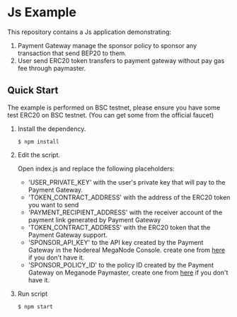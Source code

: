 # Js Example 
This repository contains a Js application demonstrating:
1. Payment Gateway manage the sponsor policy to sponsor any transaction that send BEP20 to them.
2. User send ERC20 token transfers to payment gateway without pay gas fee through paymaster.

## Quick Start

The example is performed on BSC testnet, please ensure you have some test ERC20 on BSC testnet. (You can get some 
from the official faucet)

1. Install the dependency.
    ```shell
    $ npm install
    ```

2. Edit the script.
   
    Open index.js and replace the following placeholders:
   - 'USER_PRIVATE_KEY' with the user's private key that will pay to the Payment Gateway.
   - 'TOKEN_CONTRACT_ADDRESS' with the address of the ERC20 token you want to send
   - 'PAYMENT_RECIPIENT_ADDRESS' with the receiver account of the payment link generated by Payment Gateway
   - 'TOKEN_CONTRACT_ADDRESS' with the ERC20 token that the Payment Gateway support.
   - 'SPONSOR_API_KEY' to the API key created by the Payment Gateway in the Nodereal MegaNode Console. create one 
     from [here](https://docs.nodereal.io/docs/meganode-paymaster-sponsor-guidelines) if you don't have it.
   - 'SPONSOR_POLICY_ID' to the policy ID created by the Payment Gateway on Meganode Paymaster, create one
     from [here](https://docs.nodereal.io/docs/meganode-paymaster-sponsor-guidelines) if you don't have it.

3. Run script
    ```shell
    $ npm start
    ```